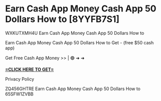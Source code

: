 # Earn Cash App Money Cash App 50 Dollars How to [8YYFB7S1]

WXKUTXMH4U Earn Cash App Money Cash App 50 Dollars How to 

Earn Cash App Money Cash App 50 Dollars How to Get - (free $50 cash app)

Get Free Cash App Money >> | 🟢 ➜ ➜ 

**[=CLICK HERE TO GET=](https://www.google.com/url?q=https%3A%2F%2Fappbitly.com%2FIVqWW)**

Privacy Policy

 ZQ456GHTRE Earn Cash App Money Cash App 50 Dollars How to 65SFW1ZVBB

